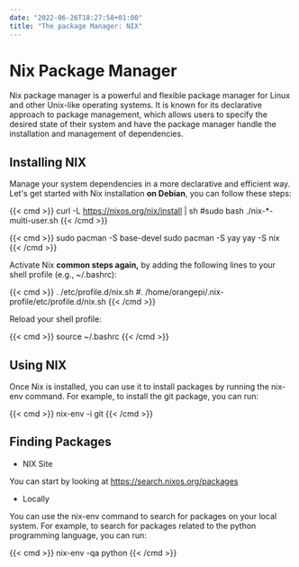 ```yaml
---
date: "2022-06-26T18:27:58+01:00"
title: "The package Manager: NIX"
---
```


# Nix Package Manager

Nix package manager is a powerful and flexible package manager for Linux and other Unix-like operating systems. It is known for its declarative approach to package management, which allows users to specify the desired state of their system and have the package manager handle the installation and management of dependencies.


## Installing NIX

Manage your system dependencies in a more declarative and efficient way. Let's get started with Nix installation **on Debian**, you can follow these steps:


{{< cmd >}} 
curl -L https://nixos.org/nix/install | sh
#sudo bash ./nix-*-multi-user.sh
{{< /cmd >}}

{{< cmd >}} 
sudo pacman -S base-devel
sudo pacman -S yay
yay -S nix
{{< /cmd >}}



Activate Nix **common steps again,** by adding the following lines to your shell profile (e.g., ~/.bashrc):

{{< cmd >}} 
. /etc/profile.d/nix.sh
#. /home/orangepi/.nix-profile/etc/profile.d/nix.sh
{{< /cmd >}}


Reload your shell profile:

{{< cmd >}} 
source ~/.bashrc
{{< /cmd >}}

## Using NIX

Once Nix is installed, you can use it to install packages by running the nix-env command. For example, to install the git package, you can run:

{{< cmd >}} 
nix-env -i git
{{< /cmd >}}


## Finding Packages 

* NIX Site

You can start by looking at <https://search.nixos.org/packages>

* Locally

You can use the nix-env command to search for packages on your local system. For example, to search for packages related to the python programming language, you can run:

{{< cmd >}} 
nix-env -qa python
{{< /cmd >}}
